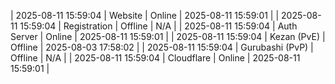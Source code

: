 | 2025-08-11 15:59:04 | Website | Online | 2025-08-11 15:59:01 |
| 2025-08-11 15:59:04 | Registration | Offline | N/A |
| 2025-08-11 15:59:04 | Auth Server | Online | 2025-08-11 15:59:01 |
| 2025-08-11 15:59:04 | Kezan (PvE) | Offline | 2025-08-03 17:58:02 |
| 2025-08-11 15:59:04 | Gurubashi (PvP) | Offline | N/A |
| 2025-08-11 15:59:04 | Cloudflare | Online | 2025-08-11 15:59:01 |
